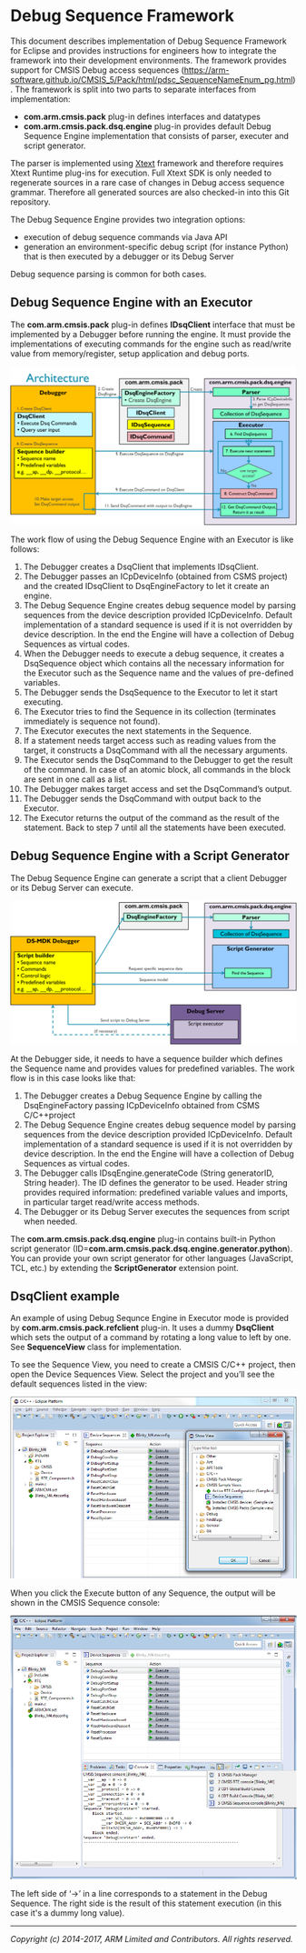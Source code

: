 # Debug Sequence Framework

This document describes implementation of Debug Sequence Framework for Eclipse and provides instructions for engineers how to integrate the framework into their development environments. 
The framework provides support for CMSIS Debug access sequences (https://arm-software.github.io/CMSIS_5/Pack/html/pdsc_SequenceNameEnum_pg.html).
The framework is split into two parts to separate interfaces from implementation:
* **com.arm.cmsis.pack** plug-in defines interfaces and datatypes
* **com.arm.cmsis.pack.dsq.engine** plug-in provides default Debug Sequence Engine implementation that consists of parser, executer and script generator.  

The parser is implemented using [Xtext](https://eclipse.org/Xtext/) framework and therefore requires Xtext Runtime plug-ins for execution.  Full Xtext SDK is only needed to regenerate sources in a rare case of changes in Debug access sequence grammar.  Therefore all generated sources are also checked-in into this Git repository. 

The Debug Sequence Engine provides two integration options:
* execution of debug sequence commands via Java API
* generation an environment-specific debug script (for instance Python) that is then executed by a debugger or its Debug Server

Debug sequence parsing is common for both cases.

## Debug Sequence Engine with an Executor
The **com.arm.cmsis.pack** plug-in defines **IDsqClient** interface that must be implemented by a Debugger before running the engine.
It must provide the implementations of executing commands for the engine such as read/write value from memory/register,
setup application and debug ports.

![Dsq Engine Architecture]

The work flow of using the Debug Sequence Engine with an Executor is like follows:
1.	The Debugger creates a DsqClient that implements IDsqClient.
2.	The Debugger passes an ICpDeviceInfo (obtained from CSMS project) and the created IDsqClient to DsqEngineFactory to let it create an engine.
3.	The Debug Sequence Engine creates debug sequence model by parsing sequences from the device description provided ICpDeviceInfo. Default implementation of a standard sequence is used if it is not overridden by device description. In the end the Engine will have a collection of Debug Sequences as virtual codes.
4.	When the Debugger needs to execute a debug sequence, it creates a DsqSequence object which contains all the necessary information for the Executor such as the Sequence name and the values of pre-defined variables.
5.	The Debugger sends the DsqSequence to the Executor to let it start executing.
6.	The Executor tries to find the Sequence in its collection (terminates immediately is sequence not found).
7.	The Executor executes the next statements in the Sequence.
8.	If a statement needs target access such as reading values from the target, it constructs a DsqCommand with all the necessary arguments. 
9.	The Executor sends the DsqCommand to the Debugger to get the result of the command. In case of an atomic block, all commands in the block are sent in one call as a list.
10.	The Debugger makes target access and set the DsqCommand’s output.
11.	The Debugger sends the DsqCommand with output back to the Executor.
12.	The Executor returns the output of the command as the result of the statement. Back to step 7 until all the statements have been executed.

## Debug Sequence Engine with a Script Generator
The Debug Sequence Engine can generate a script that a client Debugger or its Debug Server can execute.  

![Dsq Engine Script Generator]

At the Debugger side, it needs to have a sequence builder which defines the Sequence name and provides values for predefined variables.
The work flow is in this case looks like that: 
1.	The Debugger creates a Debug Sequence Engine by calling the DsqEngineFactory passing ICpDeviceInfo obtained from CSMS C/C++project
2.	The Debug Sequence Engine creates debug sequence model by parsing sequences from the device description provided ICpDeviceInfo. Default implementation of a standard sequence is used if it is not overridden by device description. In the end the Engine will have a collection of Debug Sequences as virtual codes.
3.	The Debugger calls IDsqEngine.generateCode (String generatorID, String header). The ID defines the generator to be used. Header string provides required information:  predefined variable values and imports, in particular target read/write access methods. 
4.	The Debugger or its Debug Server executes the sequences from script when needed. 

The **com.arm.cmsis.pack.dsq.engine** plug-in contains built-in Python script generator (ID=**com.arm.cmsis.pack.dsq.engine.generator.python**). 
You can provide your own script generator for other languages (JavaScript, TCL, etc.) by extending the **ScriptGenerator** extension point.

## DsqClient example

An example of using Debug Sequnce Engine in Executor mode is provided by **com.arm.cmsis.pack.refclient** plug-in. 
It uses a dummy **DsqClient** which sets the output of a command by rotating a long value to left by one. See **SequenceView** class for implementation.

To see the Sequence View, you need to create a CMSIS C/C++ project, then open the Device Sequences View. 
Select the project and you’ll see the default sequences listed in the view:

![RefClient Dsq View] 

When you click the Execute button of any Sequence, the output will be shown in the CMSIS Sequence console:

![RefClient Dsq Console] 

The left side of ‘->’ in a line corresponds to a statement in the Debug Sequence. The right side is the result of this statement execution (in this case it's a dummy long value).

- - - - - - - - - - - - - - - - - - - - - - - - - -

_Copyright (c) 2014-2017, ARM Limited and Contributors. All rights reserved._


[CMSIS-Pack Debug Sequences]: https://arm-software.github.io/CMSIS_5/Pack/html/pdsc_SequenceNameEnum_pg.html
[Eclipse]:                  http://www.eclipse.org
[CMSIS-Pack specification]: http://www.keil.com/pack/doc/CMSIS/Pack/html/index.html
[Configuration Wizard Annotations]: http://www.keil.com/pack/doc/CMSIS/Pack/html/_config_wizard.html

[Dsq Engine Architecture]:      ./images/DsqEngineArchitecture.png
[Dsq Engine Script Generator]:  ./images/DsqScriptGenerator.png
[RefClient Dsq View]:  			./images/DsqRefClientView.png
[RefClient Dsq Console]:  		./images/DsqRefClientConsole.png

